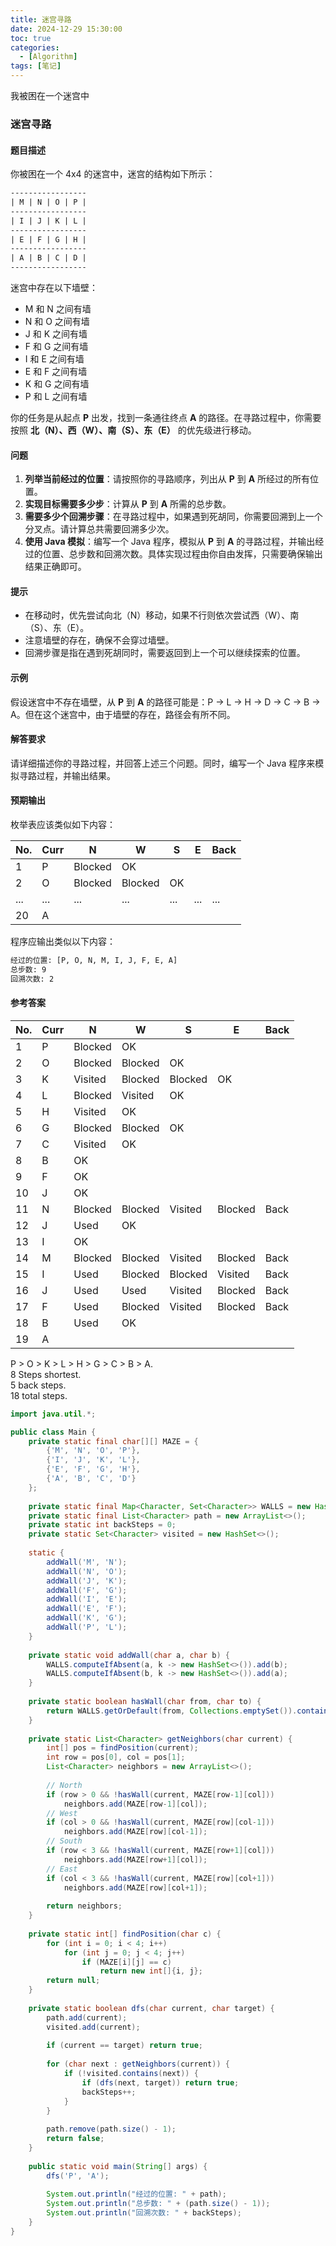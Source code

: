 ```yaml
---
title: 迷宫寻路
date: 2024-12-29 15:30:00
toc: true
categories:
  - [Algorithm]
tags: [笔记]
---
```


我被困在一个迷宫中

### 迷宫寻路

#### 题目描述

你被困在一个 4x4 的迷宫中，迷宫的结构如下所示：

```txt
-----------------
| M | N | O | P |
-----------------
| I | J | K | L |
-----------------
| E | F | G | H |
-----------------
| A | B | C | D |
-----------------
```

迷宫中存在以下墙壁：

- M 和 N 之间有墙
- N 和 O 之间有墙
- J 和 K 之间有墙
- F 和 G 之间有墙
- I 和 E 之间有墙
- E 和 F 之间有墙
- K 和 G 之间有墙
- P 和 L 之间有墙

你的任务是从起点 **P** 出发，找到一条通往终点 **A** 的路径。在寻路过程中，你需要按照 **北（N）、西（W）、南（S）、东（E）** 的优先级进行移动。

#### 问题

1. **列举当前经过的位置**：请按照你的寻路顺序，列出从 **P** 到 **A** 所经过的所有位置。
2. **实现目标需要多少步**：计算从 **P** 到 **A** 所需的总步数。
3. **需要多少个回溯步骤**：在寻路过程中，如果遇到死胡同，你需要回溯到上一个分叉点。请计算总共需要回溯多少次。
4. **使用 Java 模拟**：编写一个 Java 程序，模拟从 **P** 到 **A** 的寻路过程，并输出经过的位置、总步数和回溯次数。具体实现过程由你自由发挥，只需要确保输出结果正确即可。

#### 提示

- 在移动时，优先尝试向北（N）移动，如果不行则依次尝试西（W）、南（S）、东（E）。
- 注意墙壁的存在，确保不会穿过墙壁。
- 回溯步骤是指在遇到死胡同时，需要返回到上一个可以继续探索的位置。

#### 示例

假设迷宫中不存在墙壁，从 **P** 到 **A** 的路径可能是：P → L → H → D → C → B → A。但在这个迷宫中，由于墙壁的存在，路径会有所不同。

#### 解答要求

请详细描述你的寻路过程，并回答上述三个问题。同时，编写一个 Java 程序来模拟寻路过程，并输出结果。

#### 预期输出

枚举表应该类似如下内容：

| No. | Curr | N       | W       | S   | E   | Back |
| --- | ---- | ------- | ------- | --- | --- | ---- |
| 1   | P    | Blocked | OK      |     |     |      |
| 2   | O    | Blocked | Blocked | OK  |     |      |
| ... | ...  | ...     | ...     | ... | ... | ...  |
| 20  | A    |         |         |     |     |      |

程序应输出类似以下内容：

```txt
经过的位置: [P, O, N, M, I, J, F, E, A]
总步数: 9
回溯次数: 2
```

#### 参考答案

| No. | Curr | N       | W       | S       | E       | Back |
|-----|------|---------|---------|---------|---------|------|
| 1   | P    | Blocked | OK      |         |         |      |
| 2   | O    | Blocked | Blocked | OK      |         |      |
| 3   | K    | Visited | Blocked | Blocked | OK      |      |
| 4   | L    | Blocked | Visited | OK      |         |      |
| 5   | H    | Visited | OK      |         |         |      |
| 6   | G    | Blocked | Blocked | OK      |         |      |
| 7   | C    | Visited | OK      |         |         |      |
| 8   | B    | OK      |         |         |         |      |
| 9   | F    | OK      |         |         |         |      |
| 10  | J    | OK      |         |         |         |      |
| 11  | N    | Blocked | Blocked | Visited | Blocked | Back |
| 12  | J    | Used    | OK      |         |         |      |
| 13  | I    | OK      |         |         |         |      |
| 14  | M    | Blocked | Blocked | Visited | Blocked | Back |
| 15  | I    | Used    | Blocked | Blocked | Visited | Back |
| 16  | J    | Used    | Used    | Visited | Blocked | Back |
| 17  | F    | Used    | Blocked | Visited | Blocked | Back |
| 18  | B    | Used    | OK      |         |         |      |
| 19  | A    |         |         |         |         |      |

P > O > K > L > H > G > C > B > A.  
8 Steps shortest.  
5 back steps.  
18 total steps.

```java
import java.util.*;

public class Main {
    private static final char[][] MAZE = {
        {'M', 'N', 'O', 'P'},
        {'I', 'J', 'K', 'L'},
        {'E', 'F', 'G', 'H'},
        {'A', 'B', 'C', 'D'}
    };
    
    private static final Map<Character, Set<Character>> WALLS = new HashMap<>();
    private static final List<Character> path = new ArrayList<>();
    private static int backSteps = 0;
    private static Set<Character> visited = new HashSet<>();
    
    static {
        addWall('M', 'N');
        addWall('N', 'O');
        addWall('J', 'K');
        addWall('F', 'G');
        addWall('I', 'E');
        addWall('E', 'F');
        addWall('K', 'G');
        addWall('P', 'L');
    }
    
    private static void addWall(char a, char b) {
        WALLS.computeIfAbsent(a, k -> new HashSet<>()).add(b);
        WALLS.computeIfAbsent(b, k -> new HashSet<>()).add(a);
    }
    
    private static boolean hasWall(char from, char to) {
        return WALLS.getOrDefault(from, Collections.emptySet()).contains(to);
    }
    
    private static List<Character> getNeighbors(char current) {
        int[] pos = findPosition(current);
        int row = pos[0], col = pos[1];
        List<Character> neighbors = new ArrayList<>();
        
        // North
        if (row > 0 && !hasWall(current, MAZE[row-1][col])) 
            neighbors.add(MAZE[row-1][col]);
        // West
        if (col > 0 && !hasWall(current, MAZE[row][col-1])) 
            neighbors.add(MAZE[row][col-1]);
        // South
        if (row < 3 && !hasWall(current, MAZE[row+1][col])) 
            neighbors.add(MAZE[row+1][col]);
        // East
        if (col < 3 && !hasWall(current, MAZE[row][col+1])) 
            neighbors.add(MAZE[row][col+1]);
            
        return neighbors;
    }
    
    private static int[] findPosition(char c) {
        for (int i = 0; i < 4; i++)
            for (int j = 0; j < 4; j++)
                if (MAZE[i][j] == c)
                    return new int[]{i, j};
        return null;
    }
    
    private static boolean dfs(char current, char target) {
        path.add(current);
        visited.add(current);
        
        if (current == target) return true;
        
        for (char next : getNeighbors(current)) {
            if (!visited.contains(next)) {
                if (dfs(next, target)) return true;
                backSteps++;
            }
        }
        
        path.remove(path.size() - 1);
        return false;
    }
    
    public static void main(String[] args) {
        dfs('P', 'A');
        
        System.out.println("经过的位置: " + path);
        System.out.println("总步数: " + (path.size() - 1));
        System.out.println("回溯次数: " + backSteps);
    }
}
```
